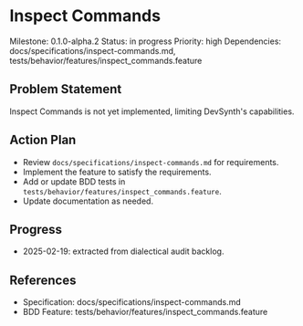 # Inspect Commands
Milestone: 0.1.0-alpha.2
Status: in progress
Priority: high
Dependencies: docs/specifications/inspect-commands.md, tests/behavior/features/inspect_commands.feature

## Problem Statement
Inspect Commands is not yet implemented, limiting DevSynth's capabilities.


## Action Plan
- Review `docs/specifications/inspect-commands.md` for requirements.
- Implement the feature to satisfy the requirements.
- Add or update BDD tests in `tests/behavior/features/inspect_commands.feature`.
- Update documentation as needed.

## Progress
- 2025-02-19: extracted from dialectical audit backlog.

## References
- Specification: docs/specifications/inspect-commands.md
- BDD Feature: tests/behavior/features/inspect_commands.feature
